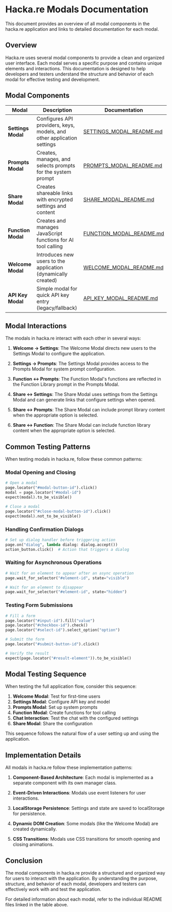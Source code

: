 # Hacka.re Modals Documentation

This document provides an overview of all modal components in the hacka.re application and links to detailed documentation for each modal.

## Overview

Hacka.re uses several modal components to provide a clean and organized user interface. Each modal serves a specific purpose and contains unique elements and interactions. This documentation is designed to help developers and testers understand the structure and behavior of each modal for effective testing and development.

## Modal Components

| Modal | Description | Documentation |
|-------|-------------|---------------|
| **Settings Modal** | Configures API providers, keys, models, and other application settings | [SETTINGS_MODAL_README.md](SETTINGS_MODAL_README.md) |
| **Prompts Modal** | Creates, manages, and selects prompts for the system prompt | [PROMPTS_MODAL_README.md](PROMPTS_MODAL_README.md) |
| **Share Modal** | Creates shareable links with encrypted settings and content | [SHARE_MODAL_README.md](SHARE_MODAL_README.md) |
| **Function Modal** | Creates and manages JavaScript functions for AI tool calling | [FUNCTION_MODAL_README.md](FUNCTION_MODAL_README.md) |
| **Welcome Modal** | Introduces new users to the application (dynamically created) | [WELCOME_MODAL_README.md](WELCOME_MODAL_README.md) |
| **API Key Modal** | Simple modal for quick API key entry (legacy/fallback) | [API_KEY_MODAL_README.md](API_KEY_MODAL_README.md) |

## Modal Interactions

The modals in hacka.re interact with each other in several ways:

1. **Welcome → Settings**: The Welcome Modal directs new users to the Settings Modal to configure the application.

2. **Settings → Prompts**: The Settings Modal provides access to the Prompts Modal for system prompt configuration.

3. **Function ↔ Prompts**: The Function Modal's functions are reflected in the Function Library prompt in the Prompts Modal.

4. **Share ↔ Settings**: The Share Modal uses settings from the Settings Modal and can generate links that configure settings when opened.

5. **Share ↔ Prompts**: The Share Modal can include prompt library content when the appropriate option is selected.

6. **Share ↔ Function**: The Share Modal can include function library content when the appropriate option is selected.

## Common Testing Patterns

When testing modals in hacka.re, follow these common patterns:

### Modal Opening and Closing

```python
# Open a modal
page.locator("#modal-button-id").click()
modal = page.locator("#modal-id")
expect(modal).to_be_visible()

# Close a modal
page.locator("#close-modal-button-id").click()
expect(modal).not_to_be_visible()
```

### Handling Confirmation Dialogs

```python
# Set up dialog handler before triggering action
page.on("dialog", lambda dialog: dialog.accept())
action_button.click()  # Action that triggers a dialog
```

### Waiting for Asynchronous Operations

```python
# Wait for an element to appear after an async operation
page.wait_for_selector("#element-id", state="visible")

# Wait for an element to disappear
page.wait_for_selector("#element-id", state="hidden")
```

### Testing Form Submissions

```python
# Fill a form
page.locator("#input-id").fill("value")
page.locator("#checkbox-id").check()
page.locator("#select-id").select_option("option")

# Submit the form
page.locator("#submit-button-id").click()

# Verify the result
expect(page.locator("#result-element")).to_be_visible()
```

## Modal Testing Sequence

When testing the full application flow, consider this sequence:

1. **Welcome Modal**: Test for first-time users
2. **Settings Modal**: Configure API key and model
3. **Prompts Modal**: Set up system prompts
4. **Function Modal**: Create functions for tool calling
5. **Chat Interaction**: Test the chat with the configured settings
6. **Share Modal**: Share the configuration

This sequence follows the natural flow of a user setting up and using the application.

## Implementation Details

All modals in hacka.re follow these implementation patterns:

1. **Component-Based Architecture**: Each modal is implemented as a separate component with its own manager class.

2. **Event-Driven Interactions**: Modals use event listeners for user interactions.

3. **LocalStorage Persistence**: Settings and state are saved to localStorage for persistence.

4. **Dynamic DOM Creation**: Some modals (like the Welcome Modal) are created dynamically.

5. **CSS Transitions**: Modals use CSS transitions for smooth opening and closing animations.

## Conclusion

The modal components in hacka.re provide a structured and organized way for users to interact with the application. By understanding the purpose, structure, and behavior of each modal, developers and testers can effectively work with and test the application.

For detailed information about each modal, refer to the individual README files linked in the table above.
